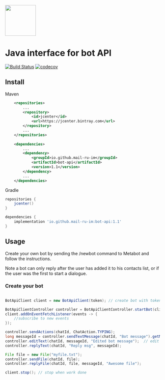 <img src="https://github.com/mail-ru-im/bot-python/blob/master/logo.png" width="100" height="100">

# Java interface for bot API

[![Build Status](https://travis-ci.org/mail-ru-im/bot-java.svg?branch=master)](https://travis-ci.org/mail-ru-im/bot-java)
[![codecov](https://codecov.io/gh/mail-ru-im/bot-java/branch/master/graph/badge.svg)](https://codecov.io/gh/mail-ru-im/bot-java)

## Install
 Maven
```xml
    <repositories>
        ...
        <repository>
            <id>jcenter</id>
            <url>https://jcenter.bintray.com</url>
        </repository>
        ...
    </repositories>
    
    <dependencies>
        ...
        <dependency>
            <groupId>io.github.mail-ru-im</groupId>
            <artifactId>bot-api</artifactId>
            <version>1.1</version>
        </dependency>
        ...
    </dependencies>

```
 Gradle
```groovy
repositories {
    jcenter()
}

dependencies {
    implementation 'io.github.mail-ru-im:bot-api:1.1'
}
```

## Usage

Create your own bot by sending the /newbot command to Metabot and follow the instructions.

Note a bot can only reply after the user has added it to his contacts list, or if the user was the first to start a dialogue.

### Create your bot

```java

BotApiClient client = new BotApiClient(token); // create bot with token received from Metabot

BotApiClientController controller = BotApiClientController.startBot(client);
client.addOnEventFetchListener(events -> { 
    //subscribe to new events
});

controller.sendActions(chatId, ChatAction.TYPING);
long messageId = controller.sendTextMessage(chatId, "Bot message").getMsgId(); // send message
controller.editText(chatId, messageId, "Edited bot message");  // edit message
controller.replyText(chatId, "Reply msg", messageId);

File file = new File("myfile.txt");
controller.sendFile(chatId, file);
controller.replyFile(chatId, file, messageId, "Awesome file");

client.stop(); // stop when work done
```

